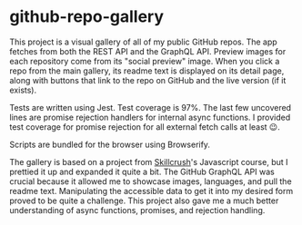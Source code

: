 # github-repo-gallery

This project is a visual gallery of all of my public GitHub repos.  The app fetches from both the REST API and the GraphQL API.  Preview images for each repository come from its "social preview" image. When you click a repo from the main gallery, its readme text is displayed on its detail page, along with buttons that link to the repo on GitHub and the live version (if it exists).

Tests are written using Jest. Test coverage is 97%. The last few uncovered lines are promise rejection handlers for internal async functions.  I provided test coverage for promise rejection for all external fetch calls at least 😉.  

Scripts are bundled for the browser using Browserify. 

The gallery is based on a project from [Skillcrush](https://skillcrush.com/)'s Javascript course, but I prettied it up and expanded it quite a bit.  The GitHub GraphQL API was crucial because it allowed me to showcase images, languages, and pull the readme text.  Manipulating the accessible data to get it into my desired form proved to be quite a challenge.  This project also gave me a much better understanding of async functions, promises, and rejection handling.
